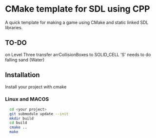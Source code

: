 # CMake template for SDL using CPP

A quick template for making a game using CMake and static linked SDL libraries.

## TO-DO
on Level Three transfer arrCollisionBoxes to SOLID_CELL
'S' needs to do falling sand (Water)

## Installation

Install your project with cmake

### Linux and MACOS
```bash
  cd <your project>
  git submodule update --init
  mkdir build
  cd build
  cmake ..
  make
```

    
